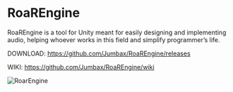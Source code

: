 # RoaREngine

RoaREngine is a tool for Unity meant for easily designing and implementing audio, helping whoever works in this field and simplify programmer’s life.

DOWNLOAD: https://github.com/Jumbax/RoaREngine/releases

WIKI: https://github.com/Jumbax/RoaREngine/wiki

![RoarEngine](https://user-images.githubusercontent.com/70896924/231491335-41f0e1ea-3e18-4c7e-b799-25ee4fa19c07.PNG)
